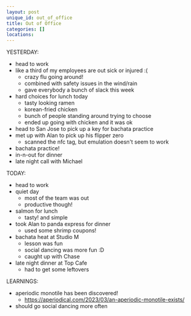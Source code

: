 ```yaml
---
layout: post
unique_id: out_of_office
title: Out of Office
categories: []
locations: 
---
```


YESTERDAY:
* head to work
* like a third of my employees are out sick or injured :(
  * crazy flu going around!
  * combined with safety issues in the wind/rain
  * gave everybody a bunch of slack this week
* hard choices for lunch today
  * tasty looking ramen
  * korean-fried chicken
  * bunch of people standing around trying to choose
  * ended up going with chicken and it was ok
* head to San Jose to pick up a key for bachata practice
* met up with Alan to pick up his flipper zero
  * scanned the nfc tag, but emulation doesn't seem to work
* bachata practice!
* in-n-out for dinner
* late night call with Michael

TODAY:
* head to work
* quiet day
  * most of the team was out
  * productive though!
* salmon for lunch
  * tasty! and simple
* took Alan to panda express for dinner
  * used some shrimp coupons!
* bachata heat at Studio M
  * lesson was fun
  * social dancing was more fun :D
  * caught up with Chase
* late night dinner at Top Cafe
  * had to get some leftovers

LEARNINGS:
* aperiodic monotile has been discovered!
  * https://aperiodical.com/2023/03/an-aperiodic-monotile-exists/
* should go social dancing more often
